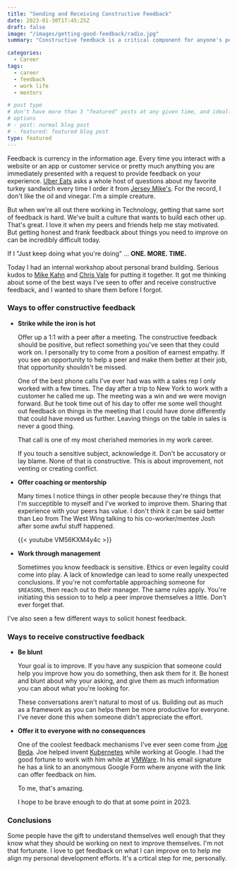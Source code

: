```yaml
---
title: "Sending and Receiving Constructive Feedback"
date: 2023-01-30T17:45:25Z
draft: false
image: "/images/getting-good-feedback/radio.jpg"
summary: "Constructive feedback is a critical component for anyone's personal development. Sending and receiving that feedback can be a lot harder than it should be."

categories: 
  - Career
tags:
  - career
  - feedback
  - work life
  - mentors

# post type
# don't have more than 3 "featured" posts at any given time, and ideally keep 3 going for symmetry"
# options 
# - post: normal blog post
# - featured: featured blog post 
type: featured
---
```


Feedback is currency in the information age. Every time you interact with a website or an app or customer service or pretty much anything you are immediately presented with a request to provide feedback on your experience. [Uber Eats](https://www.ubereats.com/) asks a whole host of questions about my favorite turkey sandwich every time I order it from [Jersey Mike's](https://www.jerseymikes.com/menu/cold-subs/7-turkey-and-provolone). For the record, I don't like the oil and vinegar. I'm a simple creature.

But when we're all out there working in Technology, getting that same sort of feedback is hard. We've built a culture that wants to build each other up. That's great. I love it when my peers and friends help me stay motivated. But getting honest and frank feedback about things you need to improve on can be incredibly difficult today. 

If I "Just keep doing what you're doing" ... **ONE. MORE. TIME.**

Today I had an internal workshop about personal brand building. Serious kudos to [Mike Kahn](https://www.linkedin.com/in/michaelwkahn/) and [Chris Vale](https://www.linkedin.com/in/chrisvale/) for putting it together. It got me thinking about some of the best ways I've seen to offer and receive constructive feedback, and I wanted to share them before I forgot. 

### Ways to offer constructive feedback

* **Strike while the iron is hot**

  Offer up a 1:1 with a peer after a meeting. The constructive feedback should be positive, but reflect something you've seen that they could work on. I personally try to come from a position of earnest empathy. If you see an opportunity to help a peer and make them better at their job, that opportunity shouldn't be missed. 

  One of the best phone calls I've ever had was with a sales rep I only worked with a few times. The day after a trip to New York to work with a customer he called me up. The meeting was a win and we were movign forward. But he took time out of his day to offer me some well thought out feedback on things in the meeting that I could have done differently that could have moved us further. Leaving things on the table in sales is never a good thing. 

  That call is one of my most cherished memories in my work career.

  If you touch a sensitive subject, acknowledge it. Don't be accusatory or lay blame. None of that is constructive. This is about improvement, not venting or creating conflict.

* **Offer coaching or mentorship**

  Many times I notice things in other people because they're things that I'm succeptible to myself and I've worked to improve them. Sharing that experience with your peers has value. I don't think it can be said better than Leo from The West Wing talking to his co-worker/mentee Josh after some awful stuff happened.

  {{< youtube VM56KXM4y4c >}}

* **Work through management**

  Sometimes you know feedback is sensitive. Ethics or even legality could come into play. A lack of knowledge can lead to some really unexpected conclusions. If you're not comfortable approaching someone for `$REASONS`, then reach out to their manager. The same rules apply. You're initiating this session to to help a peer improve themselves a little. Don't ever forget that.

I've also seen a few different ways to solicit honest feedback.

### Ways to receive constructive feedback

* **Be blunt** 

  Your goal is to improve. If you have any suspicion that someone could help you improve how you do something, then ask them for it. Be honest and blunt about why your asking, and give them as much information you can about what you're looking for. 

  These conversations aren't natural to most of us. Building out as much as a framework as you can helps them be more productive for everyone. I've never done this when someone didn't appreciate the effort.

* **Offer it to everyone with no consequences**

  One of the coolest feedback mechanisms I've ever seen come from [Joe Beda](https://www.linkedin.com/in/jbeda/). Joe helped invent [Kubernetes](https://kubernetes.io) while working at Google. I had the good fortune to work with him while at [VMWare](https://www.vmware.com). In his email signature he has a link to an anonymous Google Form where anyone with the link can offer feedback on him. 

  To me, that's amazing. 

  I hope to be brave enough to do that at some point in 2023.

### Conclusions

Some people have the gift to understand themselves well enough that they know what they should be working on next to improve themselves. I'm not that fortunate. I love to get feedback on what I can improve on to help me align my personal development efforts. It's a crtical step for me, personally.